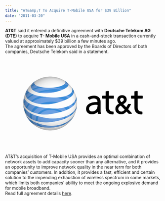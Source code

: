 ```yaml
---
title: "AT&amp;T To Acquire T-Mobile USA for $39 Billion"
date: "2011-03-20"
---
```


**AT&T** said it entered a definitive agreement with **Deutsche Telekom AG (DTE)** to acquire **T- Mobile USA** in a cash-and-stock transaction currently valued at approximately $39 billion a few minutes ago.  
The agreement has been approved by the Boards of Directors of both companies, Deutsche Telekom said in a statement.  

[![](images/att_logo_lg.jpg)](http://i.zdnet.com/blogs/att_logo_lg.jpg)

  
  
  
AT&T’s acquisition of T-Mobile USA provides an optimal combination of network assets to add capacity sooner than any alternative, and it provides an opportunity to improve network quality in the near term for both companies’ customers. In addition, it provides a fast, efficient and certain solution to the impending exhaustion of wireless spectrum in some markets, which limits both companies’ ability to meet the ongoing explosive demand for mobile broadband.  
Read full agreement details [here](http://www.mobilizeeverything.com/home.php).
